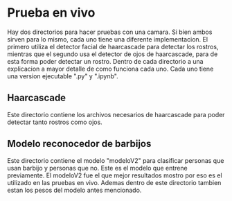 # Prueba en vivo
Hay dos directorios para hacer pruebas con una camara. Si bien ambos sirven para lo mismo, cada uno tiene una diferente implementacion. El primero utiliza el detector facial de haarcascade para detectar los rostros, mientras que el segundo usa el detector de ojos de haarcascade, para de esta forma poder detectar un rostro. Dentro de cada directorio a una explicacion a mayor detalle de como funciona cada uno.
Cada uno tiene una version ejecutable ".py" y ".ipynb".

## Haarcascade
Este directorio contiene los archivos necesarios de haarcascade para poder detectar tanto rostros como ojos.

## Modelo reconocedor de barbijos
Este directorio contiene el modelo "modeloV2" para clasificar personas que usan barbijo y personas que no. Este es el modelo que entrene previamente. El modeloV2 fue el que mejor resultados mostro por eso es el utilizado en las pruebas en vivo. Ademas dentro de este directorio tambien estan los pesos del modelo antes mencionado.